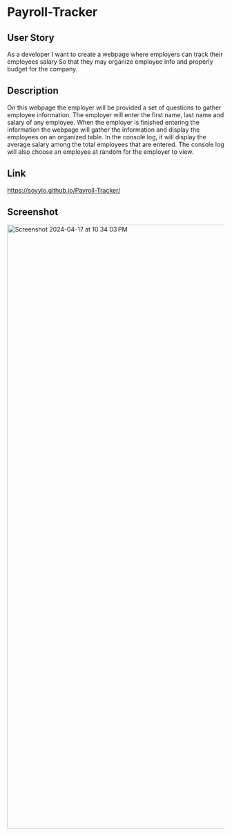 # Payroll-Tracker

## User Story

As a developer I want to create a webpage where employers can track their employees salary
So that they may organize employee info and properly budget for the company.

## Description 

On this webpage the employer will be provided a set of questions to gather employee information. 
The employer will enter the first name, last name and salary of any employee.
When the employer is finished entering the information the webpage will gather the information and display the employees on an organized table.
In the console log, it will display the average salary among the total employees that are entered. 
The console log will also choose an employee at random for the employer to view.

## Link

https://soyylo.github.io/Payroll-Tracker/

## Screenshot

<img width="1394" alt="Screenshot 2024-04-17 at 10 34 03 PM" src="https://github.com/SoyYLo/Payroll-Tracker/assets/161881415/54726cfa-5b38-49b3-b85b-da900c9442ab">
